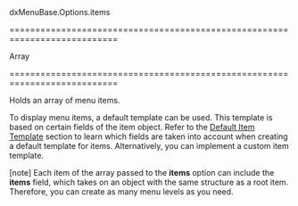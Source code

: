 <!--id-->dxMenuBase.Options.items<!--/id-->
===========================================================================
<!--type-->Array<dxMenuBaseItem><!--/type-->
===========================================================================

<!--shortDescription-->
Holds an array of menu items.
<!--/shortDescription-->

<!--fullDescription-->
To display menu items, a default template can be used. This template is based on certain fields of the item object. Refer to the [Default Item Template]({basewidgetpath}/Default_Item_Template/) section to learn which fields are taken into account when creating a default template for items. Alternatively, you can implement a custom item template. 

[note] Each item of the array passed to the **items** option can include the **items** field, which takes on an object with the same structure as a root item. Therefore, you can create as many menu levels as you need.

<!--/fullDescription-->